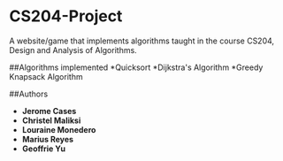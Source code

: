 # CS204-Project
A website/game that implements algorithms taught in the course CS204, Design and Analysis of Algorithms.

##Algorithms implemented
*Quicksort
*Dijkstra's Algorithm
*Greedy Knapsack Algorithm

##Authors
* **Jerome Cases**
* **Christel Maliksi**
* **Louraine Monedero**
* **Marius Reyes**
* **Geoffrie Yu**
